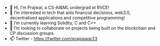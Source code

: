 - 👋 Hi, I’m Prajwal, a CS-AI&ML undergrad at RVCE!
- 👀 I’m interested in tech that aids financial decisions, web3.0, decentralised applications and competitive programming!
- 🌱 I’m currently learning Solidity, C and C++ 
- 💞️ I’m looking to collaborate on projects being built on the blockchain and CP discussion groups.
- 📫 Twitter - https://twitter.com/prajpawar23

<!---
praj-pawar/praj-pawar is a ✨ special ✨ repository because its `README.md` (this file) appears on your GitHub profile.
You can click the Preview link to take a look at your changes.
--->

